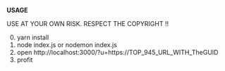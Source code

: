 **USAGE**

USE AT YOUR OWN RISK. RESPECT THE COPYRIGHT !!

0. yarn install
1. node index.js or nodemon index.js
2. open http://localhost:3000/?u=https://TOP_945_URL_WITH_TheGUID
3. profit
